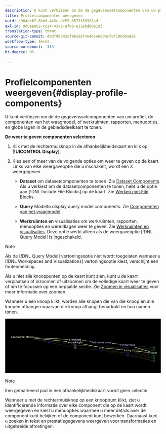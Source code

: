 ```yaml
---
description: U kunt verkiezen om de de gegevenssetcomponenten van uw profiel, de componenten van het vraagmodel, of werkruimten, rapporten, menuopties, en globe lagen in de gebiedsdeelkaart te tonen.
title: Profielcomponenten weergeven
uuid: c904dcb7-6bb9-445c-be55-0573f88928ad
exl-id: 9d0aea02-cc24-43c2-afb8-e11ebd80e193
translation-type: tm+mt
source-git-commit: d9df90242ef96188f4e4b5e6d04cfef196b0a628
workflow-type: tm+mt
source-wordcount: '313'
ht-degree: 0%

---
```


# Profielcomponenten weergeven{#display-profile-components}

U kunt verkiezen om de de gegevenssetcomponenten van uw profiel, de componenten van het vraagmodel, of werkruimten, rapporten, menuopties, en globe lagen in de gebiedsdeelkaart te tonen.

**De weer te geven componenten selecteren**

1. Klik met de rechtermuisknop in de afhankelijkheidskaart en klik op **[!UICONTROL Display]**.
1. Kies een of meer van de volgende opties om weer te geven op de kaart. Links van elke weergaveoptie die u inschakelt, wordt een X weergegeven.

   * **Dataset** om datasetcomponenten te tonen. Zie [Dataset Components](../../../../../home/c-get-started/c-admin-intrf/c-dataset-mgrs/c-dep-maps/c-dataset-comp.md#concept-4afe28ad29d14eca8a5000847254c293). Als u verkiest om de datasetcomponenten te tonen, hebt u de optie aan [!DNL Include File Blocks] op de kaart. Zie [Werken met File Blocks](../../../../../home/c-get-started/c-admin-intrf/c-dataset-mgrs/c-dep-maps/c-wkg-file-blocks.md#concept-3652bbabfbd34449a5f842d8aa598efc).

   * **Query** Modelto display query model components. Zie [Componenten van het vraagmodel](../../../../../home/c-get-started/c-admin-intrf/c-dataset-mgrs/c-dep-maps/c-qry-mod-comp.md#concept-32c6dadd32f74179b026c7e96d47710f).

   * **Werkruimten en** visualisaties om werkruimten, rapporten, menuopties en wereldlagen weer te geven. Zie [Werkruimten en visualisaties](../../../../../home/c-get-started/c-admin-intrf/c-dataset-mgrs/c-dep-maps/c-wksps-vis.md#concept-abbd4fb115ff47f49f879466ce274921). Deze optie werkt alleen als de weergaveoptie [!DNL Query Model] is ingeschakeld.

>[!NOTE]
>
>Als de [!DNL Query Model] vertoningsoptie niet wordt toegelaten wanneer u [!DNL Workspaces and Visualizations] vertoningsoptie kiest, verschijnt een foutenmelding.

Als u niet alle knooppunten op de kaart kunt zien, kunt u de kaart verplaatsen of inzoomen of uitzoomen om de volledige kaart weer te geven of om te focussen op een bepaalde sectie. Zie [Zoomen in visualisaties](../../../../../home/c-get-started/c-vis/c-zoom-vis.md#concept-7e33670bb5344f78a316f1a84cc20530) voor meer informatie over zoomen.

Wanneer u een knoop klikt, worden alle knopen die van die knoop en alle knopen afhangen waarvan die knoop afhangt benadrukt en hun namen tonen.

![](assets/vis_DependencyMap_HighlightedPath.png)

>[!NOTE]
>
>Een gemarkeerd pad in een afhankelijkheidskaart vormt geen selectie.

Wanneer u met de rechtermuisknop op een knooppunt klikt, ziet u identificerende informatie over elke component die op de kaart wordt weergegeven en kiest u menuopties waarmee u meer details over de component kunt bekijken of de component kunt bewerken. Daarnaast kunt u zoeken in tekst en prestatiegegevens weergeven voor transformaties en uitgebreide afmetingen.
